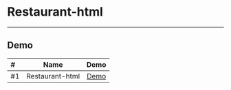 # Restaurant-html

_____________________________

## Demo 


| #    | Name              |                                          Demo                                          |
|:-----|-------------------|:--------------------------------------------------------------------------------------:|
| #1   | Restaurant-html     |                [Demo]([https://aesir-digital.github.io/Bijouterie-l-gance/](https://aesir-digital.github.io/Restaurant-html/))             |
